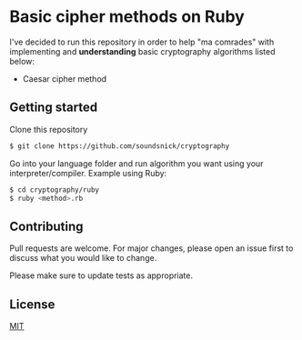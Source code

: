 # Basic cipher methods on Ruby

I've decided to run this repository in order to help "ma comrades" with implementing and **understanding** basic cryptography algorithms listed below:
- Caesar cipher method

## Getting started

Clone this repository
```bash
$ git clone https://github.com/soundsnick/cryptography
```
Go into your language folder and run algorithm you want using your interpreter/compiler.
Example using Ruby:
```bash
$ cd cryptography/ruby
$ ruby <method>.rb
```

## Contributing
Pull requests are welcome. For major changes, please open an issue first to discuss what you would like to change.

Please make sure to update tests as appropriate.

## License
[MIT](https://choosealicense.com/licenses/mit/)

